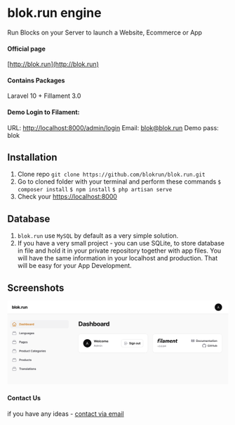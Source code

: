 # blok.run engine
Run Blocks on your Server to launch a Website, Ecommerce or App

#### Official page
[http://blok.run](http://blok.run)

#### Contains Packages
Laravel 10 + Fillament 3.0

#### Demo Login to Filament:
URL: [http://localhost:8000/admin/login](http://localhost:8000/admin/login)
Email: blok@blok.run 
Demo pass: blok

## Installation
1. Clone repo `git clone https://github.com/blokrun/blok.run.git`
2. Go to cloned folder with your terminal and perform these commands `$ composer install` `$ npm install` `$ php artisan serve`
5. Check your [https://localhost:8000](https://localhost:8000)

## Database
1. `blok.run` use `MySQL` by default as a very simple solution. 
2. If you have a very small project - you can use SQLite, to store database in file and hold it in your private repository together with app files. You will have the same information in your localhost and production. That will be easy for your App Development.

## Screenshots
![blok.run CMS Dashboard](/public/blokrun/cms-home.png)

#### Contact Us
if you have any ideas -  [contact via email](mailto:hello@xecode.lt)